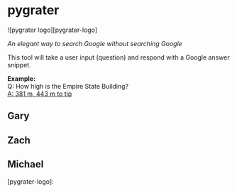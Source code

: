 # pygrater
![pygrater logo][pygrater-logo]

_An elegant way to search Google without searching Google_
 
 This tool will take a user input (question) and respond with a Google answer snippet.
 
 **Example:**  
 Q: How high is the Empire State Building?  
 [A: 381 m, 443 m to tip][answer-link]
 
 
 ## Gary
 
 
 ## Zach
 
 
 ## Michael
 



[answer-link]: https://www.google.ca/search?source=hp&ei=xxIsYJDrJs610PEP_OecmA8&iflsig=AINFCbYAAAAAYCwg17UEoo_-T9Nru_zU8pZBH1F_aPkF&q=how+high+is+the+empire+state+building&oq=how+high+is+the+empire+&gs_lcp=Cgdnd3Mtd2l6EAMYADIHCAAQRhD7ATICCAAyAggAMgIIADIGCAAQFhAeMgYIABAWEB4yBggAEBYQHjIFCAAQhgMyBQgAEIYDOggIABCxAxCDAToOCC4QsQMQgwEQxwEQowI6CwguELEDEMcBEKMCOgUIABCxAzoOCC4QsQMQgwEQxwEQrwE6BQguELEDOggILhCxAxCDAToCCC46CAguELEDEJMCOggILhDHARCvAToECAAQDToGCAAQDRAeOggIABAIEA0QHlCoFliaOWCcSGgEcAB4AYABcogBuw6SAQQyNi4xmAEAoAEBqgEHZ3dzLXdpeg&sclient=gws-wiz
[pygrater-logo]: 
